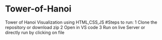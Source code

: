 # Tower-of-Hanoi
Tower of Hanoi Visualization using HTML,CSS,JS
#Steps to run:
1 Clone the repository or download zip
2 Open in VS code
3 Run on live Server
or directly run by clicking on file
